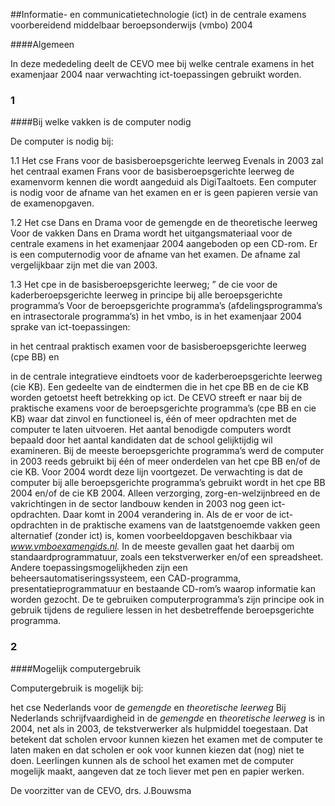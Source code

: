 <meta http-equiv='Content-Type' content='text/html; charset=utf-8' />

##Informatie- en communicatietechnologie (ict) in de centrale examens voorbereidend middelbaar beroepsonderwijs (vmbo) 2004

####Algemeen

In deze mededeling deelt de CEVO mee bij welke centrale examens in het examenjaar 2004 naar verwachting ict-toepassingen gebruikt worden.    
### 1  

####Bij welke vakken is de computer nodig

De computer is nodig bij: 

1.1 Het cse Frans voor de basisberoepsgerichte leerweg Evenals in 2003 zal het centraal examen Frans voor de basisberoepsgerichte leerweg de examenvorm kennen die wordt aangeduid als DigiTaaltoets. Een computer is nodig voor de afname van het examen en er is geen papieren versie van de examenopgaven.  

1.2 Het cse Dans en Drama voor de gemengde en de theoretische leerweg Voor de vakken Dans en Drama wordt het uitgangsmateriaal voor de centrale examens in het examenjaar 2004 aangeboden op een CD-rom. Er is een computernodig voor de afname van het examen. De afname zal vergelijkbaar zijn met die van 2003.  

1.3 Het cpe in de basisberoepsgerichte leerweg; ” de cie voor de kaderberoepsgerichte leerweg in principe bij alle beroepsgerichte programma’s Voor de beroepsgerichte programma’s (afdelingsprogramma’s en intrasectorale programma’s) in het vmbo, is in het examenjaar 2004 sprake van ict-toepassingen: 

in het centraal praktisch examen voor de basisberoepsgerichte leerweg (cpe BB) en  

in de centrale integratieve eindtoets voor de kaderberoepsgerichte leerweg (cie KB).     Een gedeelte van de eindtermen die in het cpe BB en de cie KB worden getoetst heeft betrekking op ict. De CEVO streeft er naar bij de praktische examens voor de beroepsgerichte programma’s (cpe BB en cie KB) waar dat zinvol en functioneel is, één of meer opdrachten met de computer te laten uitvoeren. Het aantal benodigde computers wordt bepaald door het aantal kandidaten dat de school gelijktijdig wil examineren. Bij de meeste beroepsgerichte programma’s werd de computer in 2003 reeds gebruikt bij één of meer onderdelen van het cpe BB en/of de cie KB. Voor 2004 wordt deze lijn voortgezet. De verwachting is dat de computer bij alle beroepsgerichte programma’s gebruikt wordt in het cpe BB 2004 en/of de cie KB 2004. Alleen verzorging, zorg-en-welzijnbreed en de vakrichtingen in de sector landbouw kenden in 2003 nog geen ict-opdrachten. Daar komt in 2004 verandering in. Als de er voor de ict-opdrachten in de praktische examens van de laatstgenoemde vakken geen alternatief (zonder ict) is, komen voorbeeldopgaven beschikbaar via *www.vmboexamengids.nl.* In de meeste gevallen gaat het daarbij om standaardprogrammatuur, zoals een tekstverwerker en/of een spreadsheet. Andere toepassingsmogelijkheden zijn een beheersautomatiseringssysteem, een CAD-programma, presentatieprogrammatuur en bestaande CD-rom’s waarop informatie kan worden gezocht. De te gebruiken computerprogramma’s zijn principe ook in gebruik tijdens de reguliere lessen in het desbetreffende beroepsgerichte programma.    
### 2  

####Mogelijk computergebruik

Computergebruik is mogelijk bij: 

het cse Nederlands voor de *gemengde* en *theoretische leerweg* Bij Nederlands schrijfvaardigheid in de *gemengde* en *theoretische leerweg* is in 2004, net als in 2003, de tekstverwerker als hulpmiddel toegestaan. Dat betekent dat scholen ervoor kunnen kiezen het examen met de computer te laten maken en dat scholen er ook voor kunnen kiezen dat (nog) niet te doen. Leerlingen kunnen als de school het examen met de computer mogelijk maakt, aangeven dat ze toch liever met pen en papier werken.        

De 
voorzitter van de CEVO, 
drs. J.Bouwsma    
